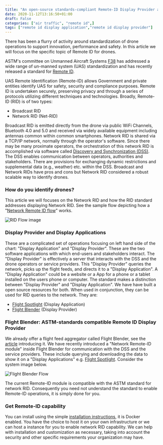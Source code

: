 ```yaml
---
title: "An open-source standards-compliant Remote-ID Display Provider and Application"
date: 2020-11-12T13:16:50+01:00
draft: False
categories: ["air traffic", "remote id",]
tags: ["remote id display application","remote id display provider"]
---
```


There has been a flurry of activity around standardization of drone operations to support innovation, performance and safety. In this article we will focus on the specific topic of Remote ID for drones.

<!--more-->

ASTM's committee on Unmanned Aircraft Systems [F38](https://www.astm.org/industry/unmanned-aircraft-overview.html) has addressed a wide range of un-manned system (UAS) standardization and has recently released a standard for [Remote ID](https://www.astm.org/Standards/F3411.htm).

UAS Remote Identification (Remote-ID) allows Government and private entities identify UAS for safety, security and compliance purposes. Remote ID is undertaken securely, preserving privacy and through a series of protocols utilizing different techniques and technologies. Broadly, Remote-ID (RID) is of two types:

- Broadcast RID
- Network RID (Net-RID)

Broadcast RID is emitted directly from the drone via public WiFi Channels, Bluetooth 4.0 and 5.0 and received via widely available equipment including antennas common within common smartphones. Network RID is shared via a TCP/IP network, normally through the operator's software. Since there may be many proximate operators, the orchestration of this network RID is accomplished via software called [Discovery and Synchronization (DSS)](https://github.com/interuss/dss). The DSS enables communication between operators, authorities and stakeholders. There are provisions for exchanging dynamic restrictions and supplemental data (e.g., weather) etc. within the DSS. Broadcast and Network RIDs have pros and cons but Network RID considered a robust scalable way to identify drones.

### How do you identify drones?

This article we will focuses on the Network RID and how the RID standard addresses displaying Network RID. See the sample flow depicting how a "[Network Remote ID flow](https://github.com/interuss/dss/blob/master/assets/generated/rid_display.png)" works.

![RID Flow image](/images/rid_display.png)

### Display Provider and Display Applications

These are a complicated set of operations focusing on left hand side of the chart: "Display Application" and "Display Provider". These are the two software applications with which end-users and stakeholders interact. The "Display Provider" is effectively a server that interacts with the DSS and the drone operators or service providers. This "Display Provider" queries the network, picks up the flight feeds, and directs it to a "Display Application". A "Display Application" could be a website or a App for a phone or a tablet installed on the users phone or computer. The standard makes a distinction between "Display Provider" and "Display Application". We have have built a open source resources for both. When used in conjunction, they can be used for RID queries to the network. They are:

- [Flight Spotlight](https://flightspotlight.com) (Display Application)
- [Flight Blender](https://flightblender.com) (Display Provider)

### Flight Blender: ASTM-standards compatible Remote ID Display Provider

We already offer a flight feed aggregator called Flight Blender, see the [article](https://www.openskies.sh/articles/live-airtraffic-aggregation/) introducing it. We have recently introduced a "Network Remote-ID module" inside Flight Blender for communication with the DSS and the service providers. These include querying and downloading the data to show it on a "Display Applications" e.g. [Flight Spotlight](https://flightspotlight.com). Consider the system image below.

![Flight Blender Flow](/images/blender-public.png)

The current Remote-ID module is compatible with the ASTM standard for network RID. Consequently you need not understand the standard to enable Remote-ID operations, it is simply done for you.

### Get Remote-ID capability

You can install using the simple [installation instructions](https://github.com/openskies-sh/flight-blender#installation), it is Docker enabled. You have the choice to host it on your own infrastructure or we can host a instance for you to enable network RID capability. We can help with installation and customization as necessary, taking into account the security and other specific requirements your organization may have.